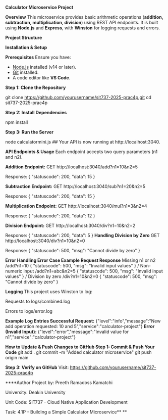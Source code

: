 **Calculator Microservice Project**

**Overview**
This microservice provides basic arithmetic operations (**addition, subtraction, multiplication, division**) using REST API endpoints. It is built using **Node.js** and **Express**, with **Winston** for logging requests and errors.

**Project Structure**

**Installation & Setup**

**Prerequisites**
Ensure you have:
- [Node.js](https://nodejs.org/en/download/) installed (v14 or later).
- [Git](https://git-scm.com/) installed.
- A code editor like **VS Code**.

**Step 1: Clone the Repository**

git clone https://github.com/yourusername/sit737-2025-prac4p.git
cd sit737-2025-prac4p

**Step 2: Install Dependencies**

npm install

**Step 3: Run the Server**

node calculatormini.js ## Your API is now running at http://localhost:3040.

**API Endpoints & Usage**
Each endpoint accepts two query parameters (n1 and n2).

**Addition Endpoint:**
GET http://localhost:3040/add?n1=10&n2=5

Response: { "statuscode": 200, "data": 15 }

**Subtraction Endpoint:**
GET http://localhost:3040/sub?n1=20&n2=5

Response: { "statuscode": 200, "data": 15 }

**Multiplication Endpoint:**
GET http://localhost:3040/mul?n1=3&n2=4

Response: { "statuscode": 200, "data": 12 }

**Division Endpoint:**
GET http://localhost:3040/div?n1=10&n2=2

Response: { "statuscode": 200, "data": 5 }
**Handling Division by Zero**
GET http://localhost:3040/div?n1=10&n2=0

Response: { "statuscode": 500, "msg": "Cannot divide by zero" }

**Error Handling
Error Case	Example Request	Response**
Missing n1 or n2	/add?n1=10	{ "statuscode": 500, "msg": "Invalid input values" } /
Non-numeric input	/add?n1=abc&n2=5	{ "statuscode": 500, "msg": "Invalid input values" } /
Division by zero	/div?n1=10&n2=0	{ "statuscode": 500, "msg": "Cannot divide by zero" }

**Logging**
This project uses Winston to log:

Requests to logs/combined.log

Errors to logs/error.log

**Example Log Entries
Successful Request:**
{"level":"info","message":"New add operation requested: 10 and 5","service":"calculator-project"}
**Error (Invalid Input):**
{"level":"error","message":"Invalid value for n1","service":"calculator-project"}

**How to Update & Push Changes to GitHub
Step 1: Commit & Push Your Code**
git add .
git commit -m "Added calculator microservice"
git push origin main

**Step 3: Verify on GitHub**
Visit: https://github.com/yourusername/sit737-2025-prac4p

****Author
Project by: Preeth Ramadoss Kamatchi

University: Deakin University

Unit Code: SIT737 - Cloud Native Application Development

Task: 4.1P - Building a Simple Calculator Microservice** **



